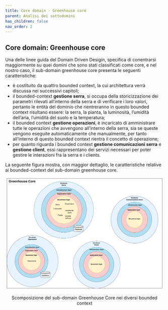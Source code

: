```yaml
---
title: Core domain - Greenhouse core
parent: Analisi dei sottodomini
has_children: false
nav_order: 2
---
```


## Core domain: Greenhouse core
Una delle linee guida del Domain Driven Desigin, specifica di conentrarsi maggiormente su quei domini che sono stati classificati come core, e nel nostro caso, il sub-domain greenhouse core  presenta le seguenti caratteristiche: 

- è costituito da quattro bounded context, la cui architettura verrà discussa nei successivi capitoli;
- il bounded-context **gestione serra**, si occupa della storicizzazione dei parametri rilevati all’interno della serra e di verificare i loro valori, pertanto le entità del dominio che rientreranno in questo bounded context risultano essere: la serra, la pianta, la luminosità, l’umidità dell’aria, l’umidità del suolo e la temperatura;
- il bounded context **gestione operazioni**, è incaricato di amministrare tutte le operazioni che avvengono all’interno della serra, sia se queste vengono eseguite automaticamente che manualmente, per tanto all’interno di questo bounded context rientra il concetto di operazione;
- per quanto riguarda i bounded context **gestione comunicazioni serra** e **gestione client**, essi rappresentano dei servizi necessari per poter gestire le interazioni fra la serra e i clients.

La seguente figura mostra, con maggior dettaglio, le caratteristiche relative ai bounded-context del sub-domain greenhouse core.
<div align="center">

![Scomposizione del sub-domain Greenhouse Core nei diversi bounded context](img/GreenhouseCore_boundedContext.png)

Scomposizione del sub-domain Greenhouse Core nei diversi bounded context
</div>